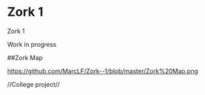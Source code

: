 # Zork 1

Zork 1

Work in progress

##Zork Map

https://github.com/MarcLF/Zork--1/blob/master/Zork%20Map.png

//College project//
